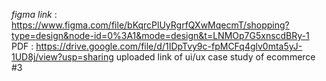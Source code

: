 *figma link* : https://www.figma.com/file/bKqrcPlUyRgrfQXwMqecmT/shopping?type=design&node-id=0%3A1&mode=design&t=LNMOp7G5xnscdBRy-1
PDF : https://drive.google.com/file/d/1IDpTvy9c-fpMCFq4glv0mta5yJ-1UD8j/view?usp=sharing
uploaded link of ui/ux case study of ecommerce #3 

